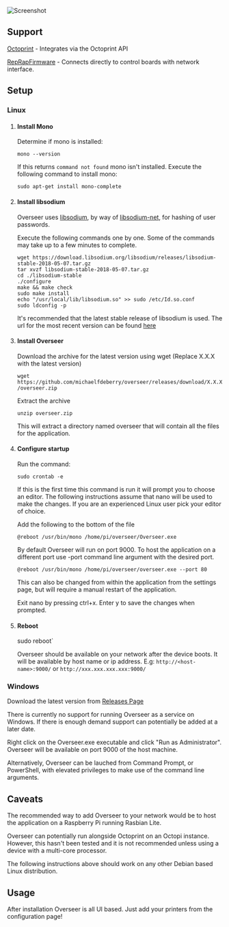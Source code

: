 ![Screenshot](https://i.imgur.com/NPW9Nor.png)

## Support

[Octoprint](https://octoprint.org/) - Integrates via the Octoprint API

[RepRapFirmware](https://www.duet3d.com/) - Connects directly to control boards with network interface. 

## Setup

### Linux

1. #### Install Mono
	
   Determine if mono is installed:
    
    `mono --version`
    
    If this returns `command not found` mono isn't installed. Execute the following command to install mono:
    
    `sudo apt-get install mono-complete`  
    
 1. #### Install libsodium
    
    Overseer uses [libsodium](https://download.libsodium.org/doc/), by way of [libsodium-net](https://github.com/adamcaudill/libsodium-net), for hashing of user passwords. 
    
    Execute the following commands one by one. Some of the commands may take up to a few minutes to complete.
    
    ```
    wget https://download.libsodium.org/libsodium/releases/libsodium-stable-2018-05-07.tar.gz
    tar xvzf libsodium-stable-2018-05-07.tar.gz
    cd ./libsodium-stable
    ./configure
	make && make check
    sudo make install  
    echo "/usr/local/lib/libsodium.so" >> sudo /etc/Id.so.conf
    sudo ldconfig -p
    ``` 
    
    It's recommended that the latest stable release of libsodium is used. The url for the most recent version can be found [here](https://download.libsodium.org/libsodium/releases/)            
    
1. #### Install Overseer	
    
    Download the archive for the latest version using wget (Replace X.X.X with the latest version)

   `wget https://github.com/michaelfdeberry/overseer/releases/download/X.X.X/overseer.zip`

   Extract the archive

   `unzip overseer.zip`

 	This will extract a directory named overseer that will contain all the files for the application. 	 
        
1. #### Configure startup 
	Run the command:
    
	`sudo crontab -e`
    
    If this is the first time this command is run it will prompt you to choose an editor. The following instructions assume that nano will be used to make the changes. If you are an experienced Linux user pick your editor of choice. 
    
    Add the following to the bottom of the file
    
    `@reboot /usr/bin/mono /home/pi/overseer/Overseer.exe`	
    
    By default Overseer will run on port 9000. To host the application on a different port use -port command line argument with the desired port. 
    
    `@reboot /usr/bin/mono /home/pi/overseer/overseer.exe --port 80` 
    
    This can also be changed from within the application from the settings page, but will require a manual restart of the application. 
    
    Exit nano by pressing ctrl+x. Enter y to save the changes when prompted.            
    
 1. #### Reboot
	 sudo reboot`
    
     Overseer should be available on your network after the device boots. It will be available by host name or ip address. E.g:
     `http://<host-name>:9000/` or `http://xxx.xxx.xxx.xxx:9000/`

### Windows 

Download the latest version from [Releases Page](https://github.com/michaelfdeberry/overseer/releases) 

There is currently no support for running Overseer as a service on Windows. If there is enough demand support can potentially be added at a later date.

Right click on the Overseer.exe executable and click "Run as Administrator". Overseer will be available on port 9000 of the host machine.

Alternatively, Overseer can be lauched from Command Prompt, or PowerShell, with elevated privileges to make use of the command line arguments. 

## Caveats

The recommended way to add Overseer to your network would be to host the application on a Raspberry Pi running Rasbian Lite. 

Overseer can potentially run alongside Octoprint on an Octopi instance. However, this hasn't been tested and it is not recommended unless using a device with a multi-core processor.

The following instructions above should work on any other Debian based Linux distribution. 


## Usage 

After installation Overseer is all UI based. Just add your printers from the configuration page!  